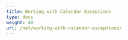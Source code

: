 ```yaml
---
title: Working with Calendar Exceptions
type: docs
weight: 40
url: /net/working-with-calendar-exceptions/
---
```



